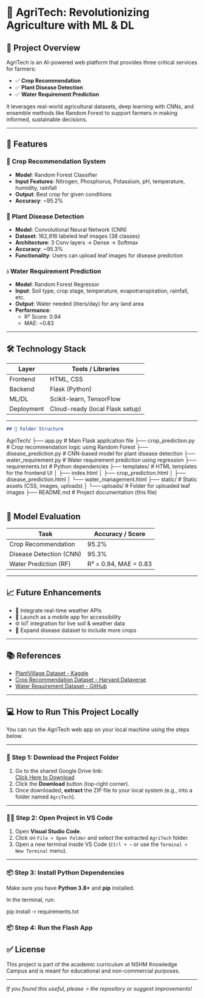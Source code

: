 # 🌾 AgriTech: Revolutionizing Agriculture with ML & DL

## 📌 Project Overview

AgriTech is an AI-powered web platform that provides three critical services for farmers:

- ✅ **Crop Recommendation**  
- ✅ **Plant Disease Detection**  
- ✅ **Water Requirement Prediction**

It leverages real-world agricultural datasets, deep learning with CNNs, and ensemble methods like Random Forest to support farmers in making informed, sustainable decisions.

---

## 🚀 Features

### 🌱 Crop Recommendation System
- **Model**: Random Forest Classifier
- **Input Features**: Nitrogen, Phosphorus, Potassium, pH, temperature, humidity, rainfall
- **Output**: Best crop for given conditions
- **Accuracy**: ~95.2%

### 🌿 Plant Disease Detection
- **Model**: Convolutional Neural Network (CNN)
- **Dataset**: 162,916 labeled leaf images (38 classes)
- **Architecture**: 3 Conv layers → Dense → Softmax
- **Accuracy**: ~95.3%
- **Functionality**: Users can upload leaf images for disease prediction

### 💧 Water Requirement Prediction
- **Model**: Random Forest Regressor
- **Input**: Soil type, crop stage, temperature, evapotranspiration, rainfall, etc.
- **Output**: Water needed (liters/day) for any land area
- **Performance**:  
  - R² Score: 0.94  
  - MAE: ~0.83

---

## 🛠 Technology Stack

| Layer      | Tools / Libraries                |
|------------|----------------------------------|
| Frontend   | HTML, CSS                        |
| Backend    | Flask (Python)                   |
| ML/DL      | Scikit-learn, TensorFlow         |
| Deployment | Cloud-ready (local Flask setup)  |

---


```markdown
## 📁 Folder Structure

```

AgriTech/
├── app.py                     # Main Flask application file
├── crop\_prediction.py         # Crop recommendation logic using Random Forest
├── disease\_prediction.py      # CNN-based model for plant disease detection
├── water\_requirement.py       # Water requirement prediction using regression
├── requirements.txt           # Python dependencies
├── templates/                 # HTML templates for the frontend UI
│   ├── index.html
│   ├── crop\_prediction.html
│   ├── disease\_prediction.html
│   └── water\_management.html
├── static/                    # Static assets (CSS, images, uploads)
│   └── uploads/               # Folder for uploaded leaf images
├── README.md                  # Project documentation (this file)

```
```


## 🧪 Model Evaluation

| Task                    | Accuracy / Score     |
|-------------------------|----------------------|
| Crop Recommendation     | 95.2%                |
| Disease Detection (CNN) | 95.3%                |
| Water Prediction (RF)   | R² = 0.94, MAE = 0.83|

---

## 📈 Future Enhancements
- 📡 Integrate real-time weather APIs
- 📱 Launch as a mobile app for accessibility
- 🌐 IoT integration for live soil & weather data
- 🔄 Expand disease dataset to include more crops

---


## 📚 References

- [PlantVillage Dataset - Kaggle](https://www.kaggle.com/datasets/emmarex/plantdisease)  
- [Crop Recommendation Dataset - Harvard Dataverse](https://dataverse.harvard.edu/dataset.xhtml?persistentId=doi:10.7910/DVN/4GBWFV)  
- [Water Requirement Dataset - GitHub](https://github.com/MrYasssh/Optimal-Water-Usage-Prediction)

---

## 💻 How to Run This Project Locally

You can run the AgriTech web app on your local machine using the steps below.

---

### 🔗 Step 1: Download the Project Folder

1. Go to the shared Google Drive link:  
   [Click Here to Download](https://drive.google.com/file/d/1tDiBSyhitdaL0SLYgOQDuOq13ZDRrvvE/view)
2. Click the **Download** button (top-right corner).
3. Once downloaded, **extract** the ZIP file to your local system (e.g., into a folder named `AgriTech`).

---

### 🧑‍💻 Step 2: Open Project in VS Code

1. Open **Visual Studio Code**.
2. Click on `File > Open Folder` and select the extracted `AgriTech` folder.
3. Open a new terminal inside VS Code (`Ctrl + ~` or use the `Terminal > New Terminal` menu).

---

### 📦 Step 3: Install Python Dependencies

Make sure you have **Python 3.8+** and **pip** installed.

In the terminal, run:

pip install -r requirements.txt

### 📦 Step 4: Run the Flash App

## ✅ License
This project is part of the academic curriculum at NSHM Knowledge Campus and is meant for educational and non-commercial purposes.

---

_If you found this useful, please ⭐️ the repository or suggest improvements!_

